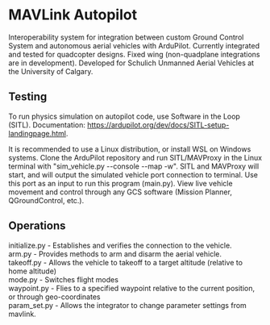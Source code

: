 # MAVLink Autopilot

Interoperability system for integration between custom Ground Control System and autonomous aerial vehicles with ArduPilot. Currently integrated and tested for quadcopter designs. Fixed wing (non-quadplane integrations are in development). Developed for Schulich Unmanned Aerial Vehicles at the University of Calgary.

## Testing
To run physics simulation on autopilot code, use Software in the Loop (SITL). Documentation: https://ardupilot.org/dev/docs/SITL-setup-landingpage.html.

It is recommended to use a Linux distribution, or install WSL on Windows systems. Clone the ArduPilot repository and run SITL/MAVProxy in the Linux terminal with "sim_vehicle.py --console --map -w". SITL and MAVProxy will start, and will output the simulated vehicle port connection to terminal. Use this port as an input to run this program (main.py). View live vehicle movement and control through any GCS software (Mission Planner, QGroundControl, etc.).

## Operations
initialize.py - Establishes and verifies the connection to the vehicle.<br>
arm.py - Provides methods to arm and disarm the aerial vehicle.<br>
takeoff.py - Allows the vehicle to takeoff to a target altitude (relative to home altitude)<br>
mode.py - Switches flight modes<br>
waypoint.py - Flies to a specified waypoint relative to the current position, or through geo-coordinates<br>
param_set.py - Allows the integrator to change parameter settings from mavlink.

